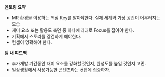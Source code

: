 **멘토링 요약**
- MR 환경을 이용하는 핵심 Key를 알아야한다. 실제 세계와 가상 공간이 어우러지는 모습
- 재미 요소 또는 활용도 측면 중 하나에 제대로 Focus를 잡아야 한다.
- 기획에서 스토리를 강건하게 해야한다.
- 컨셉이 명확해야 한다.

**팀 내 피드백**
- 추가개발 기간동안 재미 요소를 강화할 것인지, 완성도를 높일 것인지 고민.
- 일상생활에서 사용가능한 콘텐츠라는 컨셉에 집중하자.